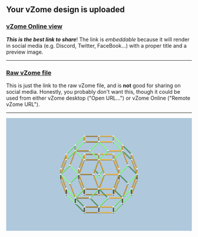 ## Your vZome design is uploaded

### [vZome Online view][embed]

***This is the best link to share***!  The link is *embeddable* because it will render in social media (e.g. Discord, Twitter, FaceBook...) with a proper title and a preview image.

---

### [Raw vZome file][raw]

This is just the link to the raw vZome file, and is **not** good for
sharing on social media.
Honestly, you probably don't want this, though it could be used from either
vZome desktop ("Open URL...") or vZome Online ("Remote vZome URL").

---

![Image](<Enneacon-reduced-to-Triacon.png>)


[embed]: <https://vzome.com/app/embed.py?url=https://raw.githubusercontent.com/John-Kostick/vzome-sharing/main/2021/11/17/13-47-05-Enneacon-reduced-to-Triacon/Enneacon-reduced-to-Triacon.vZome>
[raw]: <https://raw.githubusercontent.com/John-Kostick/vzome-sharing/main/2021/11/17/13-47-05-Enneacon-reduced-to-Triacon/Enneacon-reduced-to-Triacon.vZome>
